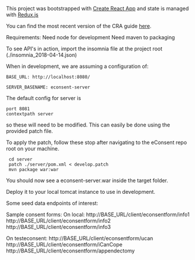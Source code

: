 This project was bootstrapped with [Create React App](https://github.com/facebookincubator/create-react-app) and state is managed with [Redux.js](https://redux.js.org/)

You can find the most recent version of the CRA guide [here](https://github.com/facebookincubator/create-react-app/blob/master/packages/react-scripts/template/README.md).

Requirements:
Need node for development
Need maven to packaging

To see API's in action, import the insomnia file at the project root (./insomnia_2018-04-14.json)

When in development, we are assuming a configuration of:
~~~
BASE_URL: http://localhost:8080/

SERVER_BASENAME: econsent-server
~~~
The default config for server is
~~~
port 8081
contextpath server
~~~
so these will need to be modified.
This can easily be done using the provided patch file.

To apply the patch, follow these stop after navigating to the eConsent repo root on your machine.

~~~
 cd server
 patch ./server/pom.xml < develop.patch
 mvn package war:war
~~~

You should now see a econsent-server.war inside the target folder.

Deploy it to your local tomcat instance to use in development.

Some seed data endpoints of interest:

Sample consent forms:
On local:
  http://BASE_URL/client/econsentform/info1
  http://BASE_URL/client/econsentform/info2
  http://BASE_URL/client/econsentform/info3

On testeconsent:
  http://BASE_URL/client/econsentform/ucan
  http://BASE_URL/client/econsentform/iCanCope
  http://BASE_URL/client/econsentform/appendectomy

